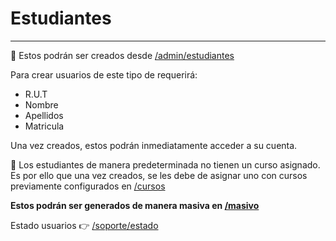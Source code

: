 # Estudiantes
* * *

🔗 Estos podrán ser creados desde [/admin/estudiantes](/admin/estudiantes)

Para crear usuarios de este tipo de requerirá:

- R.U.T
- Nombre
- Apellidos
- Matricula

Una vez creados, estos podrán inmediatamente acceder a su cuenta.

📏 Los estudiantes de manera predeterminada no tienen un curso asignado. Es por ello que una
vez creados, se les debe de asignar uno con cursos previamente configurados en [/cursos][def]

**Estos podrán ser generados de manera masiva en [/masivo](/admin/estudiantes)**

Estado usuarios 👉 [/soporte/estado](/soporte/estado)

[def]: /admin/cursos